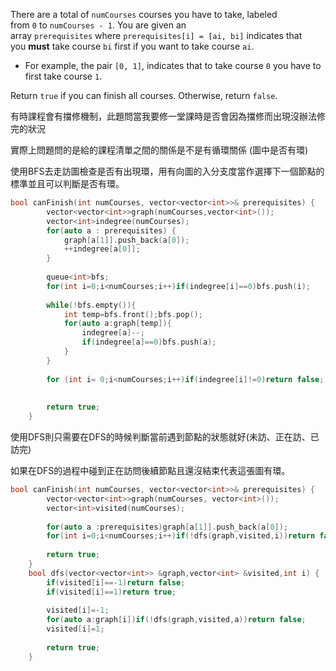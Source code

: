There are a total of `numCourses` courses you have to take, labeled from `0` to `numCourses - 1`. You are given an array `prerequisites` where `prerequisites[i] = [ai, bi]` indicates that you **must** take course `bi` first if you want to take course `ai`.

-   For example, the pair `[0, 1]`, indicates that to take course `0` you have to first take course `1`.

Return `true` if you can finish all courses. Otherwise, return `false`.

有時課程會有擋修機制，此題問當我要修一堂課時是否會因為擋修而出現沒辦法修完的狀況

實際上問題問的是給的課程清單之間的關係是不是有循環關係
(圖中是否有環)
 

使用BFS去走訪圖檢查是否有出現環，用有向圖的入分支度當作選擇下一個節點的標準並且可以判斷是否有環。

```cpp
bool canFinish(int numCourses, vector<vector<int>>& prerequisites) {
        vector<vector<int>>graph(numCourses,vector<int>());
        vector<int>indegree(numCourses);
        for(auto a : prerequisites) {
            graph[a[1]].push_back(a[0]);
            ++indegree[a[0]];
        }
        
        queue<int>bfs;
        for(int i=0;i<numCourses;i++)if(indegree[i]==0)bfs.push(i);
        
        while(!bfs.empty()){
            int temp=bfs.front();bfs.pop();
            for(auto a:graph[temp]){               
                indegree[a]--;
                if(indegree[a]==0)bfs.push(a);
            }
        }
        
        for (int i= 0;i<numCourses;i++)if(indegree[i]!=0)return false;
        
        
        return true;
    }


```

使用DFS則只需要在DFS的時候判斷當前遇到節點的狀態就好(未訪、正在訪、已訪完)

如果在DFS的過程中碰到正在訪問後續節點且還沒結束代表這張圖有環。

```cpp
bool canFinish(int numCourses, vector<vector<int>>& prerequisites) {
        vector<vector<int>>graph(numCourses, vector<int>());
        vector<int>visited(numCourses);
        
        for(auto a :prerequisites)graph[a[1]].push_back(a[0]);
        for(int i=0;i<numCourses;i++)if(!dfs(graph,visited,i))return false;
        
        return true;
    }
    bool dfs(vector<vector<int>> &graph,vector<int> &visited,int i) {
        if(visited[i]==-1)return false;
        if(visited[i]==1)return true;
        
        visited[i]=-1;
        for(auto a:graph[i])if(!dfs(graph,visited,a))return false;
        visited[i]=1;
        
        return true;
    }
```

